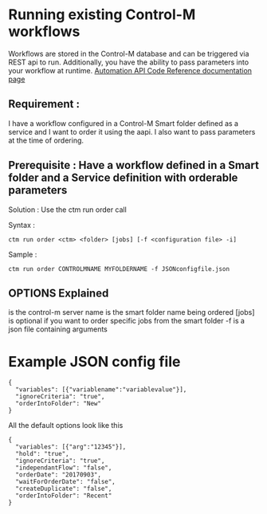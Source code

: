 # Running existing Control-M workflows
Workflows are stored in the Control-M database and can be triggered via REST api to run. Additionally, you have the ability to pass parameters into your workflow at runtime. 
[Automation API Code Reference documentation page](https://docs.bmc.com/docs/display/public/workloadautomation/Control-M+Automation+API+-+Code+Reference)

## Requirement : 
I have a workflow configured in a Control-M Smart folder defined as a service and I want to order it using the aapi. I also want to pass parameters at the time of ordering.

## Prerequisite : Have a workflow defined in a Smart folder and a Service definition with orderable parameters
Solution : Use the ctm run order call

Syntax :

```ctm run order <ctm> <folder> [jobs] [-f <configuration file> -i]```

Sample : 

```ctm run order CONTROLMNAME MYFOLDERNAME -f JSONconfigfile.json```

## OPTIONS Explained
<ctm> is the control-m server name
<folder> is the smart folder name being ordered
[jobs] is optional if you want to order specific jobs from the smart folder
-f is a json file containing arguments

# Example JSON config file

```
{
  "variables": [{"variablename":"variablevalue"}],
  "ignoreCriteria": "true",
  "orderIntoFolder": "New"
}
```

All the default options look like this 

```
{
  "variables": [{"arg":"12345"}],
  "hold": "true",
  "ignoreCriteria": "true",
  "independantFlow": "false",
  "orderDate": "20170903",
  "waitForOrderDate": "false",
  "createDuplicate": "false",
  "orderIntoFolder": "Recent"
}
```

